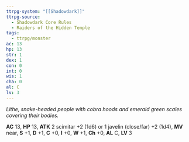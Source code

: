 ```yaml
---
ttrpg-system: "[[Shadowdark]]"
ttrpg-source:
  - Shadowdark Core Rules
  - Raiders of the Hidden Temple
tags:
  - ttrpg/monster
ac: 13
hp: 13
str: 1
dex: 1
con: 0
int: 0
wis: 1
cha: 0
al: C
lv: 3
---
```


_Lithe, snake-headed people with cobra hoods and emerald green scales covering their bodies._

**AC** 13, **HP** 13, **ATK** 2 scimitar +2 (1d6) or 1 javelin (close/far) +2 (1d4), **MV** near, **S** +1, **D** +1, **C** +0, **I** +0, **W** +1, **Ch** +0, **AL** C, **LV** 3


